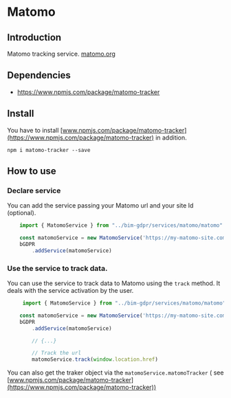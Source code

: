# Matomo

## Introduction
Matomo tracking service.
[matomo.org](https://matomo.org/)


## Dependencies
- https://www.npmjs.com/package/matomo-tracker


## Install
You have to install [www.npmjs.com/package/matomo-tracker](https://www.npmjs.com/package/matomo-tracker) in addition.

```npm i matomo-tracker --save```



## How to use

### Declare service
You can add the service passing your Matomo url and your site Id (optional).
```javascript
    import { MatomoService } from "../bim-gdpr/services/matomo/matomo"

    const matomoService = new MatomoService('https://my-matomo-site.com',1)
    bGDPR
        .addService(matomoService)

```


### Use the service to track data.
You can use the service to track data to Matomo using the `track` method. It deals with the service activation by the user.

```javascript
     import { MatomoService } from "../bim-gdpr/services/matomo/matomo"

    const matomoService = new MatomoService('https://my-matomo-site.com',1)
    bGDPR
        .addService(matomoService)

        // {...}

        // Track the url
        matomoService.track(window.location.href)
```

You can also get the traker object via the `matomoService.matomoTracker` ( see [www.npmjs.com/package/matomo-tracker](https://www.npmjs.com/package/matomo-tracker))
